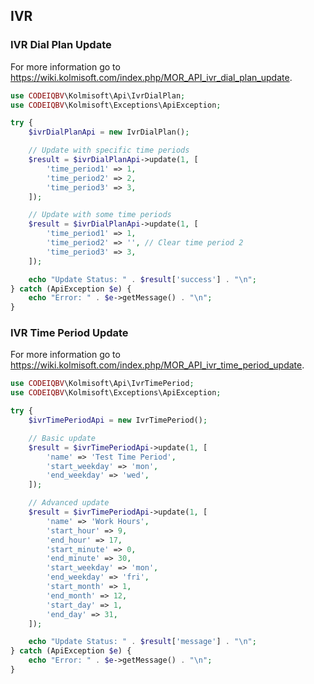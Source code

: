 ## IVR

### IVR Dial Plan Update
For more information go to https://wiki.kolmisoft.com/index.php/MOR_API_ivr_dial_plan_update.
```php
use CODEIQBV\Kolmisoft\Api\IvrDialPlan;
use CODEIQBV\Kolmisoft\Exceptions\ApiException;

try {
    $ivrDialPlanApi = new IvrDialPlan();

    // Update with specific time periods
    $result = $ivrDialPlanApi->update(1, [
        'time_period1' => 1,
        'time_period2' => 2,
        'time_period3' => 3,
    ]);

    // Update with some time periods
    $result = $ivrDialPlanApi->update(1, [
        'time_period1' => 1,
        'time_period2' => '', // Clear time period 2
        'time_period3' => 3,
    ]);

    echo "Update Status: " . $result['success'] . "\n";
} catch (ApiException $e) {
    echo "Error: " . $e->getMessage() . "\n";
}
```

### IVR Time Period Update
For more information go to https://wiki.kolmisoft.com/index.php/MOR_API_ivr_time_period_update.
```php
use CODEIQBV\Kolmisoft\Api\IvrTimePeriod;
use CODEIQBV\Kolmisoft\Exceptions\ApiException;

try {
    $ivrTimePeriodApi = new IvrTimePeriod();

    // Basic update
    $result = $ivrTimePeriodApi->update(1, [
        'name' => 'Test Time Period',
        'start_weekday' => 'mon',
        'end_weekday' => 'wed',
    ]);

    // Advanced update
    $result = $ivrTimePeriodApi->update(1, [
        'name' => 'Work Hours',
        'start_hour' => 9,
        'end_hour' => 17,
        'start_minute' => 0,
        'end_minute' => 30,
        'start_weekday' => 'mon',
        'end_weekday' => 'fri',
        'start_month' => 1,
        'end_month' => 12,
        'start_day' => 1,
        'end_day' => 31,
    ]);

    echo "Update Status: " . $result['message'] . "\n";
} catch (ApiException $e) {
    echo "Error: " . $e->getMessage() . "\n";
}
```
